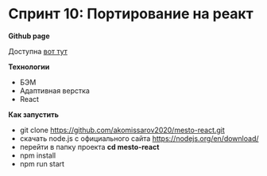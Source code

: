 # Спринт 10: Портирование на реакт

**Github page**

Доступна [вот тут](https://akomissarov2020.github.io/mesto-react/)

**Технологии**

* БЭМ
* Адаптивная верстка
* React

**Как запустить**

* git clone https://github.com/akomissarov2020/mesto-react.git
* скачать node.js с официального сайта https://nodejs.org/en/download/
* перейти в папку проекта **cd mesto-react**
* npm install
* npm run start

